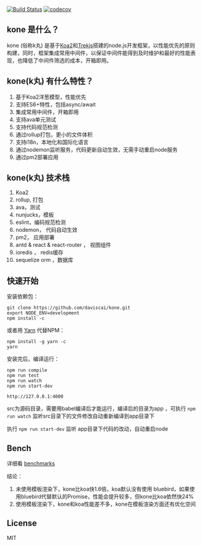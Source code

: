 [![Build Status](https://travis-ci.org/daviscai/kone.svg?branch=master)](https://travis-ci.org/daviscai/kone)
[![codecov](https://codecov.io/gh/daviscai/kone/branch/master/graph/badge.svg)](https://codecov.io/gh/daviscai/kone)

## kone 是什么？
kone (俗称k丸) 是基于[Koa2](http://koajs.com/)和[Trekjs](https://trekjs.com/)搭建的node.js开发框架，以性能优先的原则构建，同时，框架集成常用中间件，以保证中间件能得到及时维护和最好的性能表现，也降低了中间件筛选的成本，开箱即用。



## kone(k丸) 有什么特性？

1. 基于Koa2洋葱模型，性能优先
2. 支持ES6+特性，包括async/await
3. 集成常用中间件，开箱即用
4. 支持ava单元测试
5. 支持代码规范检测
6. 通过rollup打包，更小的文件体积
7. 支持i18n，本地化和国际化语言
8. 通过nodemon监听服务，代码更新自动生效，无需手动重启node服务
9. 通过pm2部署应用


## kone(k丸) 技术栈
1. Koa2
2. rollup, 打包
3. ava，测试
4. nunjucks，模板
5. eslint，编码规范检测
6. nodemon， 代码自动生效
7. pm2， 应用部署
8. antd & react & react-router ， 视图组件
9. ioredis ， redis缓存
10. sequelize orm ，数据库

## 快速开始

安装依赖包：
```
git clone https://github.com/daviscai/kone.git
export NODE_ENV=development
npm install -c  
```

或者用 [Yarn](https://yarnpkg.com/docs/usage/) 代替NPM：
```
npm install -g yarn -c
yarn
```

安装完后，编译运行：
```
npm run compile
npm run test
npm run watch 
npm run start-dev

http://127.0.0.1:4000
```


src为源码目录，需要用babel编译后才能运行，编译后的目录为app ，可执行 `npm run watch` 监听src目录下的文件修改自动重新编译到app目录下

执行 `npm run start-dev` 监听 app目录下代码的改动，自动重启node


## Bench

详细看 [benchmarks](https://github.com/daviscai/kone/tree/master/benchmarks)

结论：  
1. 未使用模板渲染下，kone比koa快1.6倍，koa默认没有使用 bluebird，如果使用bluebird代替默认的Promise，性能会提升较多，但kone比koa依然快24%     
2. 使用模板渲染下，kone和koa性能差不多，kone在模板渲染方面还有优化空间  


## License
MIT
